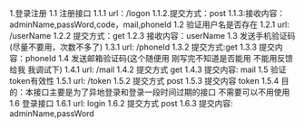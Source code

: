 1.登录注册
  1.1 注册接口
    1.1.1 url：/logon
    1.1.2.提交方式：post
    1.1.3:接收内容：adminName,passWord,code，mail,phoneId
  1.2 验证用户名是否存在
    1.2.1 url: /userName
    1.2.2 提交方式：get
    1.2.3 接收内容：userName
  1.3 发送手机验证码(尽量不要用，次数不多了)
    1.3.1 url: /phoneId
    1.3.2 提交方式:get
    1.3.3 提交内容：phoneId
  1.4 发送邮箱验证码(这个随便用 刚写完不知道是否能用 不能用反馈给我 我调试下)
    1.4.1 url: /mail
    1.4.2 提交方式 get
    1.4.3 提交内容: mail
  1.5 验证token有效性
    1.5.1 url: /token
    1.5.2 提交方式 post
    1.5.3 提交内容 token
    1.5.4 目的：本接口主要是为了异地登录和登录一段时间过期的接口 不需要可以不用使用
  1.6 登录接口
    1.6.1 url: login
    1.6.2 提交方式 post 
    1.6.3 提交内容: adminName,passWord 

  